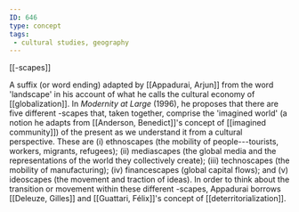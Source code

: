 ```yaml
---
ID: 646
type: concept
tags: 
 - cultural studies, geography
---
```


[[-scapes]]

 A suffix (or word
ending) adapted by [[Appadurai, Arjun]] from the word
'landscape' in his account of what he calls the cultural economy of
[[globalization]]. In
*Modernity at Large* (1996), he proposes that there are five different
-scapes that, taken together, comprise the 'imagined world' (a notion he
adapts from [[Anderson, Benedict]]'s concept of
[[imagined community]]) of
the present as we understand it from a cultural perspective. These are
(i) ethnoscapes (the mobility of people---tourists, workers, migrants,
refugees); (ii) mediascapes (the global media and the representations of
the world they collectively create); (iii) technoscapes (the mobility of
manufacturing); (iv) financescapes (global capital flows); and (v)
ideoscapes (the movement and traction of ideas). In order to think about
the transition or movement within these different -scapes, Appadurai
borrows [[Deleuze, Gilles]]
and [[Guattari, Félix]]'s
concept of
[[deterritorialization]].
